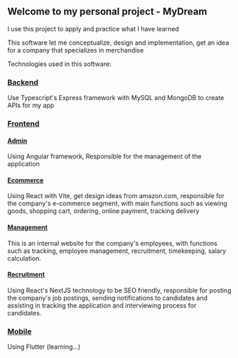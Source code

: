 ## Welcome to my personal project - MyDream
I use this project to apply and practice what I have learned

This software let me conceptualize, design and implementation, get an idea for a company that specializes in merchandise

Technologies used in this software:

### [Backend](https://github.com/pdcthanh112/MyDream/tree/main/backend)

Use Typescript's Express framework with MySQL and MongoDB to create APIs for my app

### [Frontend](https://github.com/pdcthanh112/MyDream/tree/main/frontend)

#### [Admin](https://github.com/pdcthanh112/MyDream/tree/main/frontend/admin)
Using Angular framework, Responsible for the management of the application

#### [Ecommerce](https://github.com/pdcthanh112/MyDream/tree/main/frontend/ecommerce)
Using React with Vite, get design ideas from amazon.com, responsible for the company's e-commerce segment, with main functions such as viewing goods, shopping cart, ordering, online payment, tracking delivery

#### [Management](https://github.com/pdcthanh112/MyDream/tree/main/frontend/management)
This is an internal website for the company's employees, with functions such as tracking, employee management, recruitment, timekeeping, salary calculation.

#### [Recruitment](https://github.com/pdcthanh112/MyDream/tree/main/frontend/cruitment)
Using React's NextJS technology to be SEO friendly, responsible for posting the company's job postings, sending notifications to candidates and assisting in tracking the application and interviewing process for candidates.

### [Mobile](https://github.com/pdcthanh112/MyDream/tree/main/mobile)
Using Flutter (learning...)
